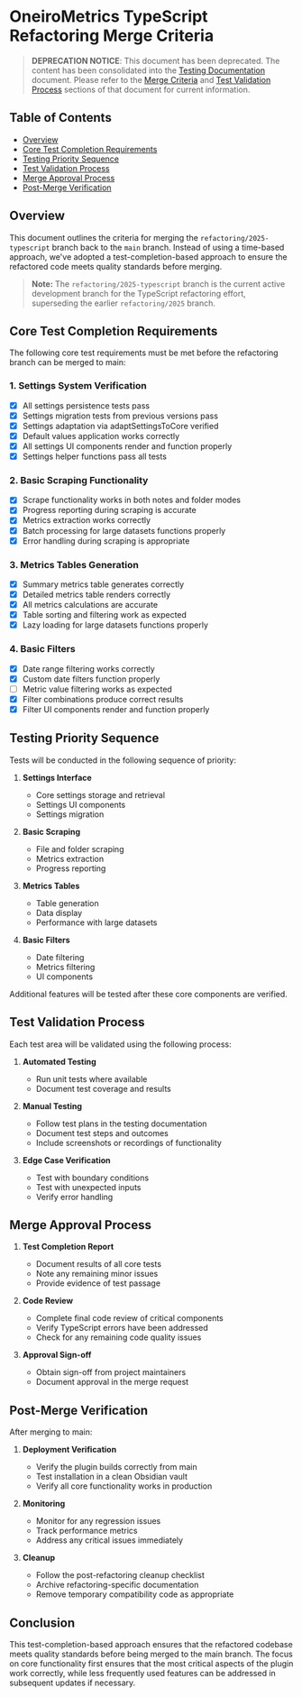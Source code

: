 # OneiroMetrics TypeScript Refactoring Merge Criteria

> **DEPRECATION NOTICE**: This document has been deprecated. The content has been consolidated into the [Testing Documentation](../implementation/testing/index.md) document. Please refer to the [Merge Criteria](../implementation/testing/index.md#merge-criteria) and [Test Validation Process](../implementation/testing/index.md#test-validation-process) sections of that document for current information.

## Table of Contents
- [Overview](#overview)
- [Core Test Completion Requirements](#core-test-completion-requirements)
- [Testing Priority Sequence](#testing-priority-sequence)
- [Test Validation Process](#test-validation-process)
- [Merge Approval Process](#merge-approval-process)
- [Post-Merge Verification](#post-merge-verification)

## Overview

This document outlines the criteria for merging the `refactoring/2025-typescript` branch back to the `main` branch. Instead of using a time-based approach, we've adopted a test-completion-based approach to ensure the refactored code meets quality standards before merging.

> **Note:** The `refactoring/2025-typescript` branch is the current active development branch for the TypeScript refactoring effort, superseding the earlier `refactoring/2025` branch.

## Core Test Completion Requirements

The following core test requirements must be met before the refactoring branch can be merged to main:

### 1. Settings System Verification
- [x] All settings persistence tests pass
- [x] Settings migration tests from previous versions pass
- [x] Settings adaptation via adaptSettingsToCore verified
- [x] Default values application works correctly
- [x] All settings UI components render and function properly
- [x] Settings helper functions pass all tests

### 2. Basic Scraping Functionality
- [x] Scrape functionality works in both notes and folder modes
- [x] Progress reporting during scraping is accurate
- [x] Metrics extraction works correctly
- [x] Batch processing for large datasets functions properly
- [x] Error handling during scraping is appropriate

### 3. Metrics Tables Generation
- [x] Summary metrics table generates correctly
- [x] Detailed metrics table renders correctly
- [x] All metrics calculations are accurate
- [x] Table sorting and filtering work as expected
- [x] Lazy loading for large datasets functions properly

### 4. Basic Filters
- [x] Date range filtering works correctly
- [x] Custom date filters function properly
- [ ] Metric value filtering works as expected
- [x] Filter combinations produce correct results
- [x] Filter UI components render and function properly

## Testing Priority Sequence

Tests will be conducted in the following sequence of priority:

1. **Settings Interface**
   - Core settings storage and retrieval
   - Settings UI components
   - Settings migration

2. **Basic Scraping**
   - File and folder scraping
   - Metrics extraction
   - Progress reporting

3. **Metrics Tables**
   - Table generation
   - Data display
   - Performance with large datasets

4. **Basic Filters**
   - Date filtering
   - Metrics filtering
   - UI components

Additional features will be tested after these core components are verified.

## Test Validation Process

Each test area will be validated using the following process:

1. **Automated Testing**
   - Run unit tests where available
   - Document test coverage and results

2. **Manual Testing**
   - Follow test plans in the testing documentation
   - Document test steps and outcomes
   - Include screenshots or recordings of functionality

3. **Edge Case Verification**
   - Test with boundary conditions
   - Test with unexpected inputs
   - Verify error handling

## Merge Approval Process

1. **Test Completion Report**
   - Document results of all core tests
   - Note any remaining minor issues
   - Provide evidence of test passage

2. **Code Review**
   - Complete final code review of critical components
   - Verify TypeScript errors have been addressed
   - Check for any remaining code quality issues

3. **Approval Sign-off**
   - Obtain sign-off from project maintainers
   - Document approval in the merge request

## Post-Merge Verification

After merging to main:

1. **Deployment Verification**
   - Verify the plugin builds correctly from main
   - Test installation in a clean Obsidian vault
   - Verify all core functionality works in production

2. **Monitoring**
   - Monitor for any regression issues
   - Track performance metrics
   - Address any critical issues immediately

3. **Cleanup**
   - Follow the post-refactoring cleanup checklist
   - Archive refactoring-specific documentation
   - Remove temporary compatibility code as appropriate

## Conclusion

This test-completion-based approach ensures that the refactored codebase meets quality standards before being merged to the main branch. The focus on core functionality first ensures that the most critical aspects of the plugin work correctly, while less frequently used features can be addressed in subsequent updates if necessary. 